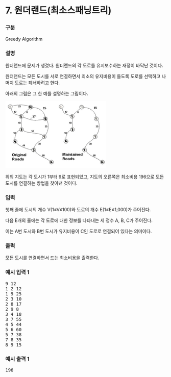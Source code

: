 # 7. 원더랜드(최소스패닝트리)

### 구분

<p>Greedy Algorithm</p>

### 설명

<p>원더랜드에 문제가 생겼다. 원더랜드의 각 도로를 유지보수하는 재정이 바닥난 것이다.</p>

<p>원더랜드는 모든 도시를 서로 연결하면서 최소의 유지비용이 들도록 도로를 선택하고 나머지 도로는 폐쇄하려고 한다.</p>

<p>아래의 그림은 그 한 예를 설명하는 그림이다.</p>

<img src="./img.png" alt="img.jpg" width="316" height="210">

<p>위의 지도는 각 도시가 1부터 9로 표현되었고, 지도의 오른쪽은 최소비용 196으로 모든 도시를 연결하는 방법을 찾아낸 것이다.</p>

### 입력

<p>첫째 줄에 도시의 개수 V(1≤V≤100)와 도로의 개수 E(1≤E≤1,000)가 주어진다.</p>

<p>다음 E개의 줄에는 각 도로에 대한 정보를 나타내는 세 정수 A, B, C가 주어진다.</p>

<p>이는 A번 도시와 B번 도시가 유지비용이 C인 도로로 연결되어 있다는 의미이다.</p>

### 출력

<p>모든 도시를 연결하면서 드는 최소비용을 출력한다.</p>

### 예시 입력 1

<pre>9 12
1 2 12
1 9 25
2 3 10
2 8 17
2 9 8
3 4 18
3 7 55
4 5 44
5 6 60
5 7 38
7 8 35
8 9 15</pre>

### 예시 출력 1

<pre>196</pre>
